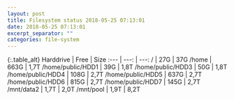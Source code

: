 ```yaml
---
layout: post
title: Filesystem status 2018-05-25 07:13:01
date: 2018-05-25 07:13:01
excerpt_separator: ""
categories: file-system
---
```

{:.table_alt}
Harddrive | Free | Size
:--- | ---: | ---:
/ | 27G | 37G
/home | 663G | 1,7T
/home/public/HDD1 | 39G | 1,8T
/home/public/HDD3 | 50G | 1,8T
/home/public/HDD4 | 108G | 2,7T
/home/public/HDD5 | 637G | 2,7T
/home/public/HDD6 | 815G | 2,7T
/home/public/HDD7 | 145G | 2,7T
/mnt/data2 | 1,7T | 2,0T
/mnt/pool | 1,9T | 8,2T

